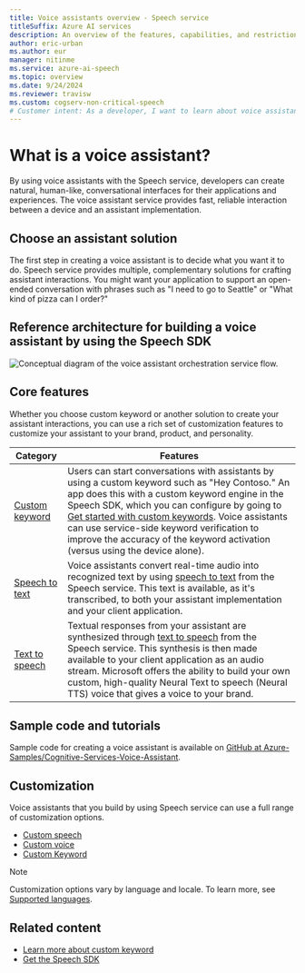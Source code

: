 ```yaml
---
title: Voice assistants overview - Speech service
titleSuffix: Azure AI services
description: An overview of the features, capabilities, and restrictions for voice assistants with the Speech SDK.
author: eric-urban
ms.author: eur
manager: nitinme
ms.service: azure-ai-speech
ms.topic: overview
ms.date: 9/24/2024
ms.reviewer: travisw
ms.custom: cogserv-non-critical-speech
# Customer intent: As a developer, I want to learn about voice assistants and how to create them by using the Speech SDK.
---
```


# What is a voice assistant?

By using voice assistants with the Speech service, developers can create natural, human-like, conversational interfaces for their applications and experiences. The voice assistant service provides fast, reliable interaction between a device and an assistant implementation.

## Choose an assistant solution

The first step in creating a voice assistant is to decide what you want it to do. Speech service provides multiple, complementary solutions for crafting assistant interactions. You might want your application to support an open-ended conversation with phrases such as "I need to go to Seattle" or "What kind of pizza can I order?" 

## Reference architecture for building a voice assistant by using the Speech SDK

   ![Conceptual diagram of the voice assistant orchestration service flow.](media/voice-assistants/overview.png)

## Core features

Whether you choose custom keyword or another solution to create your assistant interactions, you can use a rich set of customization features to customize your assistant to your brand, product, and personality.

| Category | Features |
|----------|----------|
|[Custom keyword](./custom-keyword-basics.md) | Users can start conversations with assistants by using a custom keyword such as "Hey Contoso." An app does this with a custom keyword engine in the Speech SDK, which you can configure by going to [Get started with custom keywords](./custom-keyword-basics.md). Voice assistants can use service-side keyword verification to improve the accuracy of the keyword activation (versus using the device alone).
|[Speech to text](speech-to-text.md) | Voice assistants convert real-time audio into recognized text by using [speech to text](speech-to-text.md) from the Speech service. This text is available, as it's transcribed, to both your assistant implementation and your client application.
|[Text to speech](text-to-speech.md) | Textual responses from your assistant are synthesized through [text to speech](text-to-speech.md) from the Speech service. This synthesis is then made available to your client application as an audio stream. Microsoft offers the ability to build your own custom, high-quality Neural Text to speech (Neural TTS) voice that gives a voice to your brand.

## Sample code and tutorials

Sample code for creating a voice assistant is available on [GitHub at Azure-Samples/Cognitive-Services-Voice-Assistant](https://github.com/Azure-Samples/Cognitive-Services-Voice-Assistant). 

## Customization

Voice assistants that you build by using Speech service can use a full range of customization options.

* [Custom speech](./custom-speech-overview.md)
* [Custom voice](professional-voice-create-project.md)
* [Custom Keyword](keyword-recognition-overview.md)

> [!NOTE]
> Customization options vary by language and locale. To learn more, see [Supported languages](language-support.md).

## Related content

* [Learn more about custom keyword](./keyword-recognition-overview.md)
* [Get the Speech SDK](speech-sdk.md)
